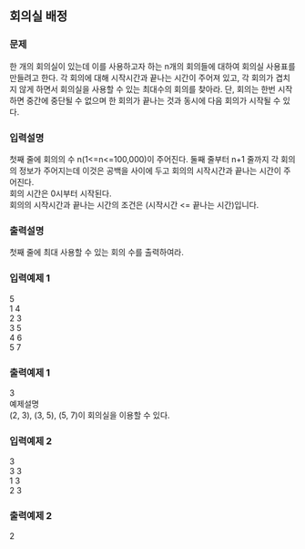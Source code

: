 ## 회의실 배정
### 문제
한 개의 회의실이 있는데 이를 사용하고자 하는 n개의 회의들에 대하여 회의실 사용표를 만들려고 한다. 각 회의에 대해 시작시간과 끝나는 시간이 주어져 있고, 각 회의가 겹치지 않게 하면서 회의실을 사용할 수 있는 최대수의 회의를 찾아라. 단, 회의는 한번 시작하면 중간에 중단될 수 없으며 한 회의가 끝나는 것과 동시에 다음 회의가 시작될 수 있다.
### 입력설명
첫째 줄에 회의의 수 n(1<=n<=100,000)이 주어진다. 둘째 줄부터 n+1 줄까지 각 회의의 정보가 주어지는데 이것은 공백을 사이에 두고 회의의 시작시간과 끝나는 시간이 주어진다.<br>
회의 시간은 0시부터 시작된다.<br> 
회의의 시작시간과 끝나는 시간의 조건은 (시작시간 <= 끝나는 시간)입니다.
### 출력설명
첫째 줄에 최대 사용할 수 있는 회의 수를 출력하여라. 
### 입력예제 1                                   
5 <br>
 1 4<br>
 2 3<br>
 3 5<br>
 4 6<br>
 5 7
### 출력예제 1
 3<br>
예제설명<br>
(2, 3), (3, 5), (5, 7)이 회의실을 이용할 수 있다.
### 입력예제 2                                   
3<br>
 3 3<br>
 1 3<br>
 2 3<br>
 ### 출력예제 2
 2
